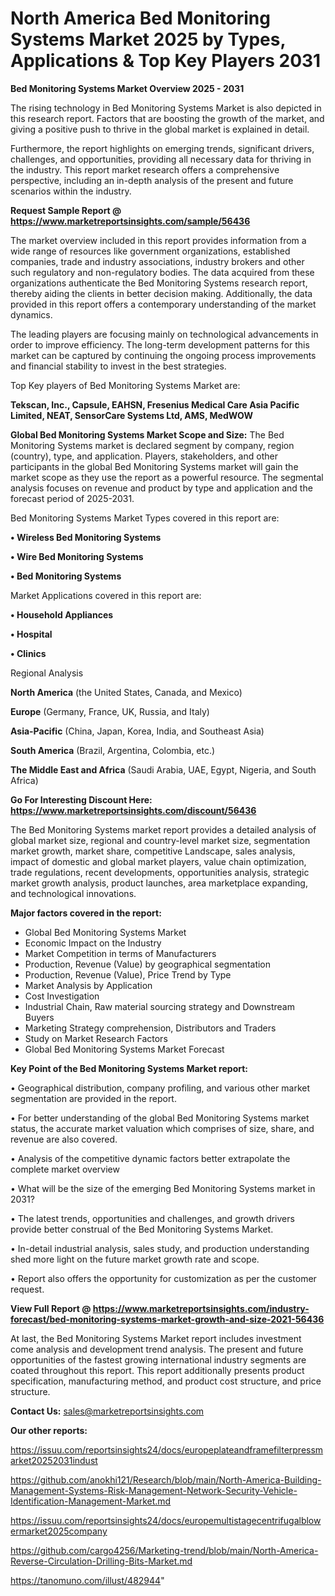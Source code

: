 # North America Bed Monitoring Systems Market 2025 by Types, Applications & Top Key Players 2031

<Strong> Bed Monitoring Systems Market Overview 2025 - 2031</strong>

The rising technology in Bed Monitoring Systems Market is also depicted in this research report. Factors that are boosting the growth of the market, and giving a positive push to thrive in the global market is explained in detail.

Furthermore, the report highlights on emerging trends, significant drivers, challenges, and opportunities, providing all necessary data for thriving in the industry. This report market research offers a comprehensive perspective, including an in-depth analysis of the present and future scenarios within the industry.

<strong>Request Sample Report @ <a href=https://www.marketreportsinsights.com/sample/56436>https://www.marketreportsinsights.com/sample/56436</a></strong>

The market overview included in this report provides information from a wide range of resources like government organizations, established companies, trade and industry associations, industry brokers and other such regulatory and non-regulatory bodies. The data acquired from these organizations authenticate the Bed Monitoring Systems research report, thereby aiding the clients in better decision making. Additionally, the data provided in this report offers a contemporary understanding of the market dynamics.

The leading players are focusing mainly on technological advancements in order to improve efficiency. The long-term development patterns for this market can be captured by continuing the ongoing process improvements and financial stability to invest in the best strategies.

Top Key players of Bed Monitoring Systems Market are:

<strong>Tekscan, Inc., Capsule, EAHSN, Fresenius Medical Care Asia Pacific Limited, NEAT, SensorCare Systems Ltd, AMS, MedWOW</strong>

<strong><b>Global Bed Monitoring Systems Market Scope and Size:</b></strong>
The Bed Monitoring Systems market is declared segment by company, region (country), type, and application. Players, stakeholders, and other participants in the global Bed Monitoring Systems market will gain the market scope as they use the report as a powerful resource. The segmental analysis focuses on revenue and product by type and application and the forecast period of 2025-2031.

Bed Monitoring Systems Market Types covered in this report are:

<strong>• Wireless Bed Monitoring Systems

• Wire Bed Monitoring Systems

• Bed Monitoring Systems</strong>

Market Applications covered in this report are:

<strong>• Household Appliances

• Hospital

• Clinics</strong> 

Regional Analysis

<strong>North America</strong> (the United States, Canada, and Mexico)

<strong>Europe</strong> (Germany, France, UK, Russia, and Italy)

<strong>Asia-Pacific</strong> (China, Japan, Korea, India, and Southeast Asia)

<strong>South America</strong> (Brazil, Argentina, Colombia, etc.)

<strong>The Middle East and Africa</strong> (Saudi Arabia, UAE, Egypt, Nigeria, and South Africa)

<strong>Go For Interesting Discount Here: <a href=https://www.marketreportsinsights.com/discount/56436>https://www.marketreportsinsights.com/discount/56436</a></strong>

The Bed Monitoring Systems market report provides a detailed analysis of global market size, regional and country-level market size, segmentation market growth, market share, competitive Landscape, sales analysis, impact of domestic and global market players, value chain optimization, trade regulations, recent developments, opportunities analysis, strategic market growth analysis, product launches, area marketplace expanding, and technological innovations.

<strong><b>Major factors covered in the report:</b></strong>
<ul>
  <li>Global Bed Monitoring Systems Market </li>
  <li>Economic Impact on the Industry</li>
  <li>Market Competition in terms of Manufacturers</li>
  <li>Production, Revenue (Value) by geographical segmentation</li>
  <li>Production, Revenue (Value), Price Trend by Type</li>
  <li>Market Analysis by Application</li>
  <li>Cost Investigation</li>
  <li>Industrial Chain, Raw material sourcing strategy and Downstream Buyers</li>
  <li>Marketing Strategy comprehension, Distributors and Traders</li>
  <li>Study on Market Research Factors</li>
  <li>Global Bed Monitoring Systems Market Forecast</li>
</ul>

<strong><b>Key Point of the Bed Monitoring Systems Market report:</b></strong>

• Geographical distribution, company profiling, and various other market segmentation are provided in the report.

• For better understanding of the global Bed Monitoring Systems market status, the accurate market valuation which comprises of size, share, and revenue are also covered.

• Analysis of the competitive dynamic factors better extrapolate the complete market overview

• What will be the size of the emerging Bed Monitoring Systems market in 2031?

• The latest trends, opportunities and challenges, and growth drivers provide better construal of the Bed Monitoring Systems Market.

• In-detail industrial analysis, sales study, and production understanding shed more light on the future market growth rate and scope.

• Report also offers the opportunity for customization as per the customer request.

<strong><b>View Full Report @ <a href=https://www.marketreportsinsights.com/industry-forecast/bed-monitoring-systems-market-growth-and-size-2021-56436>https://www.marketreportsinsights.com/industry-forecast/bed-monitoring-systems-market-growth-and-size-2021-56436</a></b></strong>


At last, the Bed Monitoring Systems Market report includes investment come analysis and development trend analysis. The present and future opportunities of the fastest growing international industry segments are coated throughout this report. This report additionally presents product specification, manufacturing method, and product cost structure, and price structure.

<strong>Contact Us:</strong>
sales@marketreportsinsights.com

<strong>Our other reports:</strong>

<a href=https://issuu.com/reportsinsights24/docs/europeplateandframefilterpressmarket20252031indust>https://issuu.com/reportsinsights24/docs/europeplateandframefilterpressmarket20252031indust</a>

<a href=https://github.com/anokhi121/Research/blob/main/North-America-Building-Management-Systems-Risk-Management-Network-Security-Vehicle-Identification-Management-Market.md>https://github.com/anokhi121/Research/blob/main/North-America-Building-Management-Systems-Risk-Management-Network-Security-Vehicle-Identification-Management-Market.md</a>

<a href=https://issuu.com/reportsinsights24/docs/europemultistagecentrifugalblowermarket2025company>https://issuu.com/reportsinsights24/docs/europemultistagecentrifugalblowermarket2025company</a>

<a href=https://github.com/cargo4256/Marketing-trend/blob/main/North-America-Reverse-Circulation-Drilling-Bits-Market.md>https://github.com/cargo4256/Marketing-trend/blob/main/North-America-Reverse-Circulation-Drilling-Bits-Market.md</a>

<a href=https://tanomuno.com/illust/482944>https://tanomuno.com/illust/482944</a>"
